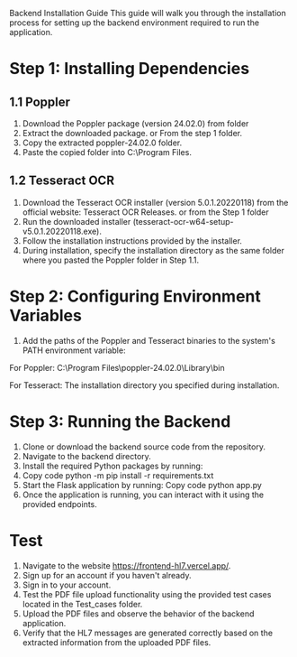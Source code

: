 Backend Installation Guide
This guide will walk you through the installation process for setting up the backend environment required to run the application.

# Step 1: Installing Dependencies
## 1.1 Poppler
1. Download the Poppler package (version 24.02.0) from folder
2. Extract the downloaded package. or From the step 1 folder.
3. Copy the extracted poppler-24.02.0 folder.
4. Paste the copied folder into C:\Program Files.

## 1.2 Tesseract OCR
1. Download the Tesseract OCR installer (version 5.0.1.20220118) from the official website: Tesseract OCR Releases. or from the Step 1 folder
2. Run the downloaded installer (tesseract-ocr-w64-setup-v5.0.1.20220118.exe).
3. Follow the installation instructions provided by the installer.
4. During installation, specify the installation directory as the same folder where you pasted the Poppler folder in Step 1.1.

# Step 2: Configuring Environment Variables
1. Add the paths of the Poppler and Tesseract binaries to the system's PATH environment variable:

For Poppler: C:\Program Files\poppler-24.02.0\Library\bin

For Tesseract: The installation directory you specified during installation.

# Step 3: Running the Backend
1. Clone or download the backend source code from the repository.
2. Navigate to the backend directory.
3. Install the required Python packages by running:
4. Copy code
python -m pip install -r requirements.txt
5. Start the Flask application by running:
Copy code
python app.py
6. Once the application is running, you can interact with it using the provided endpoints.


# Test
1. Navigate to the website https://frontend-hl7.vercel.app/.
2. Sign up for an account if you haven't already.
3. Sign in to your account.
4. Test the PDF file upload functionality using the provided test cases located in the Test_cases folder.
5. Upload the PDF files and observe the behavior of the backend application.
6. Verify that the HL7 messages are generated correctly based on the extracted information from the uploaded PDF files.